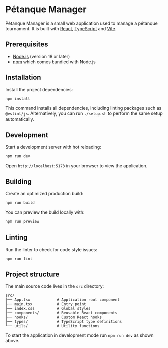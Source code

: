 # Pétanque Manager

Pétanque Manager is a small web application used to manage a pétanque tournament. It is built with [React](https://reactjs.org/), [TypeScript](https://www.typescriptlang.org/) and [Vite](https://vitejs.dev/).

## Prerequisites

- [Node.js](https://nodejs.org/) (version 18 or later)
- [npm](https://www.npmjs.com/) which comes bundled with Node.js

## Installation

Install the project dependencies:

```bash
npm install
```

This command installs all dependencies, including linting packages such as
`@eslint/js`. Alternatively, you can run `./setup.sh` to perform the same
setup automatically.

## Development

Start a development server with hot reloading:

```bash
npm run dev
```

Open `http://localhost:5173` in your browser to view the application.

## Building

Create an optimized production build:

```bash
npm run build
```

You can preview the build locally with:

```bash
npm run preview
```

## Linting

Run the linter to check for code style issues:

```bash
npm run lint
```

## Project structure

The main source code lives in the `src` directory:

```
src/
├── App.tsx            # Application root component
├── main.tsx           # Entry point
├── index.css          # Global styles
├── components/        # Reusable React components
├── hooks/             # Custom React hooks
├── types/             # TypeScript type definitions
└── utils/             # Utility functions
```

To start the application in development mode run `npm run dev` as shown above.

